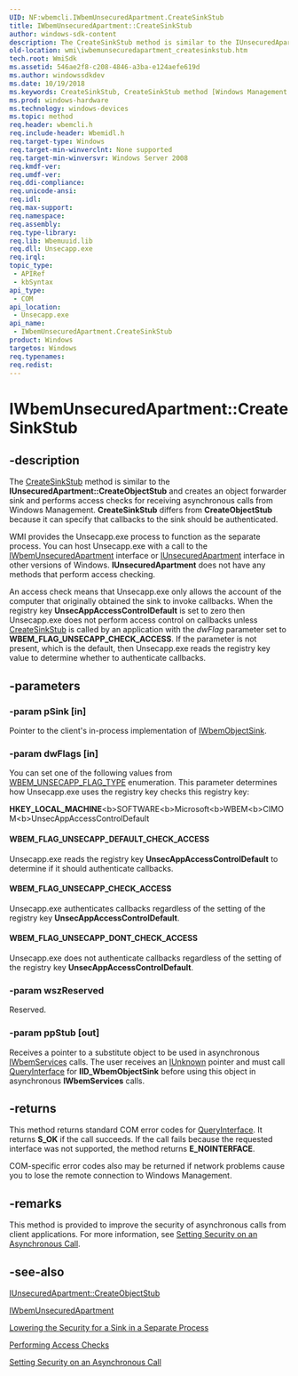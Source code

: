 ```yaml
---
UID: NF:wbemcli.IWbemUnsecuredApartment.CreateSinkStub
title: IWbemUnsecuredApartment::CreateSinkStub
author: windows-sdk-content
description: The CreateSinkStub method is similar to the IUnsecuredApartment::CreateObjectStub and creates an object forwarder sink and performs access checks for receiving asynchronous calls from Windows Management.
old-location: wmi\iwbemunsecuredapartment_createsinkstub.htm
tech.root: WmiSdk
ms.assetid: 546ae2f8-c208-4846-a3ba-e124aefe619d
ms.author: windowssdkdev
ms.date: 10/19/2018
ms.keywords: CreateSinkStub, CreateSinkStub method [Windows Management Instrumentation], CreateSinkStub method [Windows Management Instrumentation],IWbemUnsecuredApartment interface, IWbemUnsecuredApartment interface [Windows Management Instrumentation],CreateSinkStub method, IWbemUnsecuredApartment.CreateSinkStub, IWbemUnsecuredApartment::CreateSinkStub, WBEM_FLAG_UNSECAPP_CHECK_ACCESS, WBEM_FLAG_UNSECAPP_DEFAULT_CHECK_ACCESS, WBEM_FLAG_UNSECAPP_DONT_CHECK_ACCESS, wbemcli/IWbemUnsecuredApartment::CreateSinkStub, wmi.iwbemunsecuredapartment_createsinkstub
ms.prod: windows-hardware
ms.technology: windows-devices
ms.topic: method
req.header: wbemcli.h
req.include-header: Wbemidl.h
req.target-type: Windows
req.target-min-winverclnt: None supported
req.target-min-winversvr: Windows Server 2008
req.kmdf-ver: 
req.umdf-ver: 
req.ddi-compliance: 
req.unicode-ansi: 
req.idl: 
req.max-support: 
req.namespace: 
req.assembly: 
req.type-library: 
req.lib: Wbemuuid.lib
req.dll: Unsecapp.exe
req.irql: 
topic_type:
 - APIRef
 - kbSyntax
api_type:
 - COM
api_location:
 - Unsecapp.exe
api_name:
 - IWbemUnsecuredApartment.CreateSinkStub
product: Windows
targetos: Windows
req.typenames: 
req.redist: 
---
```


# IWbemUnsecuredApartment::CreateSinkStub


## -description


The <a href="https://msdn.microsoft.com/76a376e4-bd0d-4b8b-b49a-162630c47220">CreateSinkStub</a> method is 
    similar to the 
    <b>IUnsecuredApartment::CreateObjectStub</b> 
    and creates an object forwarder sink and performs access checks for receiving asynchronous calls from Windows 
    Management. <b>CreateSinkStub</b> differs from 
    <b>CreateObjectStub</b> because it can 
    specify that callbacks to the sink should be authenticated.

WMI provides the Unsecapp.exe process to function as the separate process. You can host 
    Unsecapp.exe with a call to the 
    <a href="https://msdn.microsoft.com/e77a9ea0-a4cc-4e86-8506-414ecced88f2">IWbemUnsecuredApartment</a> interface or 
    <a href="https://msdn.microsoft.com/6293d8e3-cc5b-4401-8fdc-86f5d03720ea">IUnsecuredApartment</a> interface in other versions of 
    Windows. <b>IUnsecuredApartment</b> does not have any methods 
    that perform  access checking.

An access check means that Unsecapp.exe only allows the  account of the computer that 
    originally obtained the sink to invoke callbacks. When the registry key 
    <b>UnsecAppAccessControlDefault</b> is set to zero then Unsecapp.exe 
    does not perform access control on callbacks unless 
    <a href="https://msdn.microsoft.com/76a376e4-bd0d-4b8b-b49a-162630c47220">CreateSinkStub</a> is called by an 
    application with the <i>dwFlag</i> parameter set to 
    <b>WBEM_FLAG_UNSECAPP_CHECK_ACCESS</b>. If the parameter is not present, which is the default, 
    then Unsecapp.exe reads the registry key value to determine whether to authenticate 
    callbacks.


## -parameters




### -param pSink [in]

Pointer to the client's in-process implementation of 
      <a href="https://msdn.microsoft.com/987aea1d-912a-4691-987f-181c1ef1a8a9">IWbemObjectSink</a>.


### -param dwFlags [in]

You can set one of the following values from 
       <a href="https://msdn.microsoft.com/DE009790-86D0-4030-AC28-F04DD6601261">WBEM_UNSECAPP_FLAG_TYPE</a> enumeration. This 
       parameter determines how Unsecapp.exe uses the registry key checks this registry key:


<b>HKEY_LOCAL_MACHINE</b>\<b>SOFTWARE</b>\<b>Microsoft</b>\<b>WBEM</b>\<b>CIMOM</b>\<b>UnsecAppAccessControlDefault</b>





#### WBEM_FLAG_UNSECAPP_DEFAULT_CHECK_ACCESS

Unsecapp.exe reads the registry key 
        <b>UnsecAppAccessControlDefault</b> to determine if it should authenticate 
        callbacks.



#### WBEM_FLAG_UNSECAPP_CHECK_ACCESS

Unsecapp.exe authenticates callbacks regardless of the setting of the registry key 
        <b>UnsecAppAccessControlDefault</b>.



#### WBEM_FLAG_UNSECAPP_DONT_CHECK_ACCESS

Unsecapp.exe does not authenticate callbacks regardless of the setting of the 
        registry key <b>UnsecAppAccessControlDefault</b>.


### -param wszReserved

Reserved.


### -param ppStub [out]

Receives a pointer to a substitute object to be used in asynchronous 
      <a href="https://msdn.microsoft.com/58e2ecca-7d1f-4831-93fc-f946f8ada2c0">IWbemServices</a> calls. The user receives an 
      <a href="_com_iunknown">IUnknown</a> pointer and must call 
      <a href="_com_iunknown_queryinterface">QueryInterface</a> for 
      <b>IID_WbemObjectSink</b> before using this object in asynchronous 
      <b>IWbemServices</b> calls.


## -returns



This method returns standard COM error codes for 
       <a href="_com_iunknown_queryinterface">QueryInterface</a>. It returns 
       <b>S_OK</b> if the call succeeds. If the call fails because the requested interface was not 
       supported, the method returns <b>E_NOINTERFACE</b>.

COM-specific error codes also may be returned if network problems cause you to lose the remote connection to 
       Windows Management.




## -remarks



This method is provided to improve the security of asynchronous calls 
    from client applications. For more information, see 
    <a href="https://msdn.microsoft.com/2b839ea9-e1e6-4123-a98a-04ebee907b3b">Setting Security on an Asynchronous Call</a>.




## -see-also




<a href="https://msdn.microsoft.com/76a376e4-bd0d-4b8b-b49a-162630c47220">IUnsecuredApartment::CreateObjectStub</a>



<a href="https://msdn.microsoft.com/e77a9ea0-a4cc-4e86-8506-414ecced88f2">IWbemUnsecuredApartment</a>



<a href="https://msdn.microsoft.com/3d3111ac-7d83-48d6-94e4-36cb46a506fa">Lowering the Security for a Sink in a Separate Process</a>



<a href="https://msdn.microsoft.com/d0259bb1-fd74-4440-ac2a-d6aa84a48d9b">Performing Access Checks</a>



<a href="https://msdn.microsoft.com/2b839ea9-e1e6-4123-a98a-04ebee907b3b">Setting Security on an Asynchronous Call</a>
 

 

